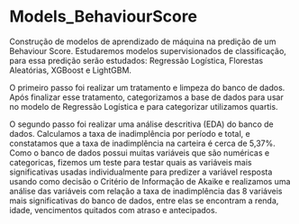 # Models_BehaviourScore
Construção de modelos de aprendizado de máquina na predição de um Behaviour Score.
Estudaremos modelos supervisionados de classificação, para essa predição serão estudados: Regressão Logística, Florestas Aleatórias, XGBoost e LightGBM. 

O primeiro passo foi realizar um tratamento e limpeza do banco de dados. Após finalizar esse tratamento, categorizamos a base de dados para usar no modelo de Regressão Logística e para categorizar utilizamos quartis. 

O segundo passo foi realizar uma análise descritiva (EDA) do banco de dados. Calculamos a taxa de inadimplência por período e total, e constatamos que a taxa de inadimplência na carteira é cerca de 5,37%.  Como o banco de dados possui muitas variáveis que são numéricas e categoricas, fizemos um teste para testar quais as variáveis mais significativas usadas individualmente para predizer a variável resposta usando como decisão o Critério de Informação de Akaike e realizamos uma análise das variáveis com relação a taxa de inadimplência das 8 variáveis mais significativas do banco de dados, entre elas se encontram a renda, idade, vencimentos quitados com atraso e antecipados.   


